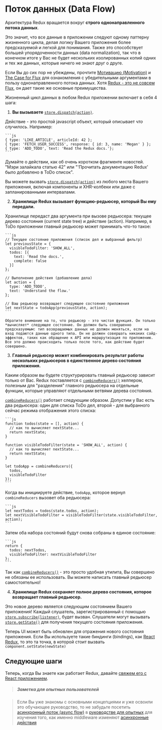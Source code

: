 # Поток данных (Data Flow)

Архитектура Redux вращается вокруг **строго однонаправленного потока данных**.

Это значит, что все данные в приложении следуют одному паттерну жизненного цикла, делая логику Вашего приложения более предсказуемой и легкой для понимания. Также это способствует большей упорядоченности данных (data normalization), так что в конечном итоге у Вас не будет нескольких изолированных копий одних и тех же данных, которые ничего не знают друг о друге.

Если Вы до сих пор не убеждены, прочтите [Мотивацию (Motivation)](../introduction/Motivation.md) и [The Case for Flux](https://medium.com/@dan_abramov/the-case-for-flux-379b7d1982c6) для ознакомления с убедительными аргументами в пользу однонаправленного потока данных. Хотя [Redux - это не совсем Flux](../introduction/PriorArt.md), он дает такие же основные преимущества.

Жизненный цикл данных в любом  Redux приложении включает в себя 4 шага:

1. **Вы вызываете** [`store.dispatch(action)`](../api/Store.md#dispatch).

  Действие - это простой javascript объект, который описывает *что случилось*. Например:

    ```js
    { type: 'LIKE_ARTICLE', articleId: 42 };
    { type: 'FETCH_USER_SUCCESS', response: { id: 3, name: 'Megan' } };
    { type: 'ADD_TODO', text: 'Read the Redux docs.'};
    ```

  Думайте о действии, как об очень коротком фрагменте новостей. "Мэри залайкала статью 42" или "'Прочитать документацию Redux' было добавлено в ToDo список".

  Вы можете вызвать [`store.dispatch(action)`](../api/Store.md#dispatch) из любого места Вашего приложения, включая компоненты и XHR-колбеки или даже с запланированными интервалами.

2. **Хранилище Redux вызывает функцию-редьюсер, который Вы ему передали.**

  Хранилище передаст два аргумента при вызове редьюсера: текущее дерево состояния (current state tree) и действие (action). Например, в ToDo приложении главный редьюсер может принимать что-то такое:
   
    ```js
    // Текущее состояние приложения (список дел и выбранный фильтр)
    let previousState = {
      visibleTodoFilter: 'SHOW_ALL',
      todos: [{
        text: 'Read the docs.',
        complete: false
      }]
    };

    // Выполнение действия (добавление дела)
    let action = {
      type: 'ADD_TODO',
      text: 'Understand the flow.'
    };

    // Ваш редьюсер возвращает следующее состояние приложения
    let nextState = todoApp(previousState, action);
    ```

    Обратите внимание на то, что редьюсер - это чистая функция. Он только *вычисляет* следующее состояние. Он должен быть совершенно предсказуемым: тип возвращаемых данных не должен меняться, если на вход подаются данные одного типа. Он не должен совершать никаких сайд-эффектов, таких как обращение к API или маршрутизация по приложению. Все это должно происходить только после того, как действие будет совершено.

3. **Главный редьюсер может комбинировать результат работы нескольких редьюсеров в единственное дерево состояния приложения.**

  Каким образом вы будете структурировать главный редьюсер зависит только от Вас. Redux поставляется с [`combineReducers()`](../api/combineReducers.md) хелпером, полезным для "разделения" главного редьюсера на отдельные функции, которые управляют отдельными ветвями дерева состояния.

  [`combineReducers()`](../api/combineReducers.md) работает следующим образом. Допустим у Вас есть два редьюсера: один для списка ToDo дел, второй - для выбранного сейчас режима отображения этого списка:

    ```js
    function todos(state = [], action) {
      // как то вычисляет nextState...
      return nextState;
    }

    function visibleTodoFilter(state = 'SHOW_ALL', action) {
      // как то вычисляет nextState...
      return nextState;
    }

    let todoApp = combineReducers({
      todos,
      visibleTodoFilter
    });
    ```

  Когда вы инициируете действие, `todoApp`, которое вернул `combineReducers` вызовет оба редьюсера:

    ```js
    let nextTodos = todos(state.todos, action);
    let nextVisibleTodoFilter = visibleTodoFilter(state.visibleTodoFilter, action);
    ```

  Затем оба набора состояний будут снова собраны в единое состояние:

    ```js
    return {
      todos: nextTodos,
      visibleTodoFilter: nextVisibleTodoFilter
    };
    ```

  Так как [`combineReducers()`](../api/combineReducers.md) - это просто удобная утилита, Вы совершено не обязаны ее использовать. Вы можете написать главный редьюсер самостоятельно!

4. **Хранилище Redux сохраняет полное дерево состояния, которое возвращает главный редьюсер.**

  Это новое дерево является следующим состоянием Вашего приложения! Каждый слушатель, зарегистрированный с помощью [`store.subscribe(listener)`](../api/Store.md#subscribe), будет вызван. Слушатели могут вызывать [`store.getState()`](../api/Store.md#getState) для получения текущего состояния приложения.

  Теперь UI может быть обновлен для отражения нового состояния приложения. Если Вы используете такие биндинги (bindings), как [React Redux](https://github.com/gaearon/react-redux), то это та точка, в которой стоит вызвать `component.setState(newState)`

## Следующие шаги

Теперь, когда Вы знаете как работает Redux, давайте [свяжем его с React приложением](UsageWithReact.md).

>##### Заметка для опытных пользователей

> Если Вы уже знакомы с основными концепциями и уже освоили это обучающее руководство, то не забудьте посетить [асинхронный поток (async flow)](../advanced/AsyncFlow.md) в [руководстве для опытных](../advanced/README.md) для изучения того, как именно middleware изменяют [асинхронные действия](../advanced/AsyncActions.md) 

